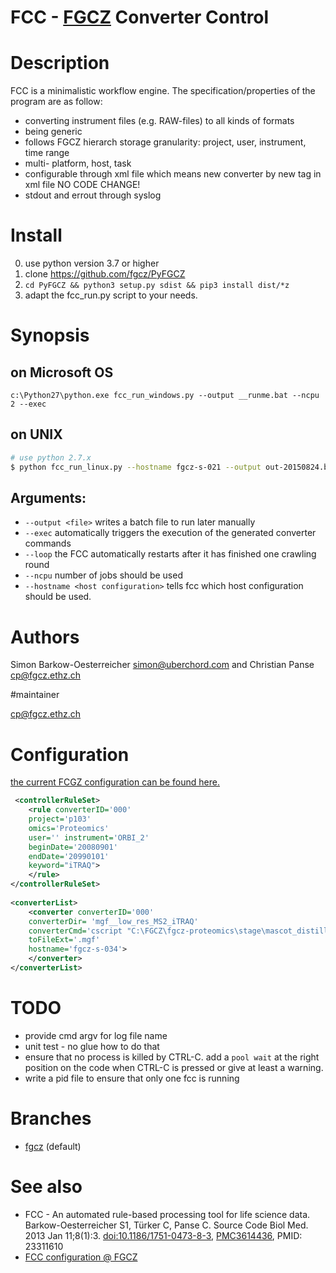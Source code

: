 # FCC - [FGCZ](http://www.fgcz.ethz.ch) Converter Control

# Description
FCC is a minimalistic workflow engine.
The specification/properties of the program are as follow:
- converting instrument files (e.g. RAW-files) to all kinds of formats
- being generic
- follows FGCZ hierarch storage granularity: project, user, instrument, time range
- multi- platform, host, task
- configurable through xml file which means new converter by new tag in xml file NO CODE CHANGE!
- stdout and errout through syslog 

# Install
0. use python version 3.7 or higher
1. clone https://github.com/fgcz/PyFGCZ
2. `cd PyFGCZ && python3 setup.py sdist && pip3 install dist/*z`
3. adapt the fcc_run.py script to your needs.

# Synopsis
## on Microsoft OS
```
c:\Python27\python.exe fcc_run_windows.py --output __runme.bat --ncpu 2 --exec
```

## on UNIX

```sh
# use python 2.7.x
$ python fcc_run_linux.py --hostname fgcz-s-021 --output out-20150824.bash --ncpu 1 --exec --loop
```
## Arguments:

- `--output <file>` writes a batch file to run later manually
- `--exec` automatically triggers the execution of the generated converter commands
- `--loop` the FCC automatically restarts after it has finished one crawling round
- `--ncpu` number of jobs should be used
- `--hostname <host configuration>` tells fcc which host configuration should be used.

# Authors

Simon Barkow-Oesterreicher <simon@uberchord.com> and Christian Panse <cp@fgcz.ethz.ch>
    
#maintainer

<cp@fgcz.ethz.ch>


# Configuration

[the current FCGZ configuration can be found here.](http://fgcz-data.uzh.ch/config/fcc_config.xml)

```xml
 <controllerRuleSet>
    <rule converterID='000' 
    project='p103' 
    omics='Proteomics' 
    user='' instrument='ORBI_2' 
    beginDate='20080901' 
    endDate='20990101' 
    keyword="iTRAQ">
    </rule>
</controllerRuleSet>
    
<converterList>
    <converter converterID='000' 
    converterDir= 'mgf__low_res_MS2_iTRAQ' 
    converterCmd='cscript "C:\FGCZ\fgcz-proteomics\stage\mascot_distiller\fgczRaw2Mgf.vbs"'         converterOptions='"C:\FGCZ\fgcz-proteomics\stage\generalRawFileConverterRobot\MascotDistillerOPTs\Orbitrap_low_res_MS2_iTRAQ.opt"' 
    toFileExt='.mgf' 
    hostname='fgcz-s-034'> 
    </converter>
</converterList>
```

# TODO
- provide cmd argv for log file name
- unit test - no glue how to do that 
- ensure that no process is killed by CTRL-C. add a `pool wait` at the right position on the code when CTRL-C is pressed or give at least a warning.
- write a  pid file to ensure that only one fcc is running

# Branches
- [fgcz](https://github.com/fgcz/fcc) (default)

# See also 

- FCC - An automated rule-based processing tool for life science data.
Barkow-Oesterreicher S1, Türker C, Panse C. Source Code Biol Med. 2013 Jan 11;8(1):3.  [doi:10.1186/1751-0473-8-3](http://www.scfbm.org/content/8/1/3/abstract), [PMC3614436](http://www.ncbi.nlm.nih.gov/pmc/articles/PMC3614436/),
PMID: 23311610
- [FCC configuration @ FGCZ](http://fgcz-data.uzh.ch/config/fcc_config.xml)

